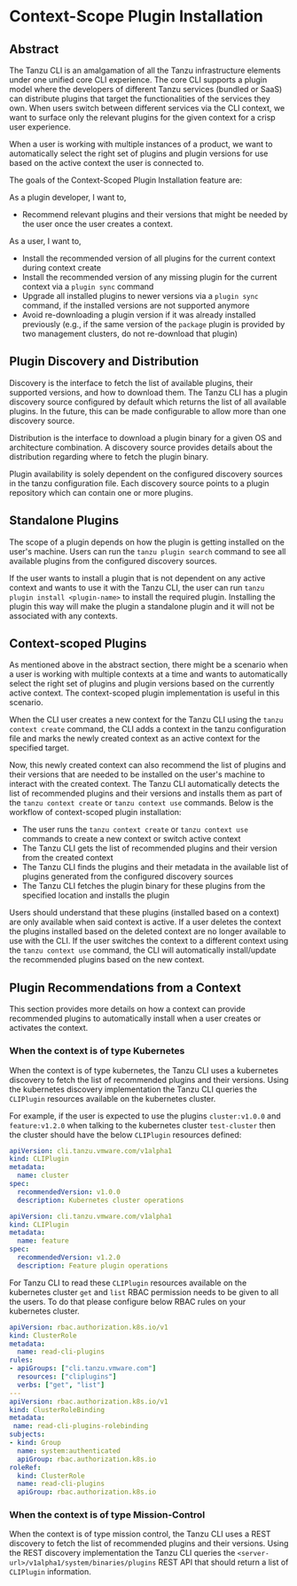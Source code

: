 # Context-Scope Plugin Installation

## Abstract

The Tanzu CLI is an amalgamation of all the Tanzu infrastructure elements under
one unified core CLI experience. The core CLI supports a plugin model where the
developers of different Tanzu services (bundled or SaaS) can distribute plugins
that target the functionalities of the services they own. When users switch between
different services via the CLI context, we want to surface only the relevant
plugins for the given context for a crisp user experience.

When a user is working with multiple instances of a product, we want to
automatically select the right set of plugins and plugin versions for use
based on the active context the user is connected to.

The goals of the Context-Scoped Plugin Installation feature are:

As a plugin developer, I want to,

- Recommend relevant plugins and their versions that might be needed by the user once the user creates a context.

As a user, I want to,

- Install the recommended version of all plugins for the current context during context create
- Install the recommended version of any missing plugin for the current context via a `plugin sync` command
- Upgrade all installed plugins to newer versions via a `plugin sync` command, if the installed versions are not supported anymore
- Avoid re-downloading a plugin version if it was already installed previously (e.g., if the same version of the `package` plugin is provided by two management clusters, do not re-download that plugin)

## Plugin Discovery and Distribution

Discovery is the interface to fetch the list of available plugins, their
supported versions, and how to download them. The Tanzu CLI has a
plugin discovery source configured by default which returns the list
of all available plugins. In the future, this can be made configurable
to allow more than one discovery source.

Distribution is the interface to download a plugin binary for a given OS
and architecture combination. A discovery source provides details about
the distribution regarding where to fetch the plugin binary.

Plugin availability is solely dependent on the configured discovery sources in the
tanzu configuration file. Each discovery source points to a plugin repository
which can contain one or more plugins.

## Standalone Plugins

The scope of a plugin depends on how the plugin is getting installed on the user's machine.
Users can run the `tanzu plugin search` command to see all available plugins from
the configured discovery sources.

If the user wants to install a plugin that is not dependent on any active context and
wants to use it with the Tanzu CLI, the user can run `tanzu plugin install <plugin-name>`
to install the required plugin. Installing the plugin this way will make the
plugin a standalone plugin and it will not be associated with any contexts.

## Context-scoped Plugins

As mentioned above in the abstract section, there might be a scenario when a user
is working with multiple contexts at a time and wants to automatically select the
right set of plugins and plugin versions based on the currently active context.
The context-scoped plugin implementation is useful in this scenario.

When the CLI user creates a new context for the Tanzu CLI using the
`tanzu context create` command, the CLI adds a context in the tanzu configuration file
and marks the newly created context as an active context for the specified target.

Now, this newly created context can also recommend the list of plugins and their versions
that are needed to be installed on the user's machine to interact with the created context.
The Tanzu CLI automatically detects the list of recommended plugins and their versions and
installs them as part of the `tanzu context create` or `tanzu context use` commands. Below
is the workflow of context-scoped plugin installation:

- The user runs the `tanzu context create` or `tanzu context use` commands to create a new context or switch active context
- The Tanzu CLI gets the list of recommended plugins and their version from the created context
- The Tanzu CLI finds the plugins and their metadata in the available list of plugins generated from the configured discovery sources
- The Tanzu CLI fetches the plugin binary for these plugins from the specified location and installs the plugin

Users should understand that these plugins (installed based on a context) are
only available when said context is active. If a user deletes the context the plugins
installed based on the deleted context are no longer available to use with the CLI.
If the user switches the context to a different context using the `tanzu context use` command,
the CLI will automatically install/update the recommended plugins based on the new context.

## Plugin Recommendations from a Context

This section provides more details on how a context can provide
recommended plugins to automatically install when a user creates or activates the context.

### When the context is of type Kubernetes

When the context is of type kubernetes, the Tanzu CLI uses a kubernetes discovery to fetch the
list of recommended plugins and their versions. Using the kubernetes discovery implementation
the Tanzu CLI queries the `CLIPlugin` resources available on the kubernetes cluster.

For example, if the user is expected to use the plugins `cluster:v1.0.0` and `feature:v1.2.0`
when talking to the kubernetes cluster `test-cluster` then the cluster should have the below
`CLIPlugin` resources defined:

```yaml
apiVersion: cli.tanzu.vmware.com/v1alpha1
kind: CLIPlugin
metadata:
  name: cluster
spec:
  recommendedVersion: v1.0.0
  description: Kubernetes cluster operations
```

```yaml
apiVersion: cli.tanzu.vmware.com/v1alpha1
kind: CLIPlugin
metadata:
  name: feature
spec:
  recommendedVersion: v1.2.0
  description: Feature plugin operations
```

For Tanzu CLI to read these `CLIPlugin` resources available on the kubernetes
cluster `get` and `list` RBAC permission needs to be given to all the users.
To do that please configure below RBAC rules on your kubernetes cluster.

```yaml
apiVersion: rbac.authorization.k8s.io/v1
kind: ClusterRole
metadata:
  name: read-cli-plugins
rules:
- apiGroups: ["cli.tanzu.vmware.com"]
  resources: ["cliplugins"]
  verbs: ["get", "list"]
---
apiVersion: rbac.authorization.k8s.io/v1
kind: ClusterRoleBinding
metadata:
 name: read-cli-plugins-rolebinding
subjects:
- kind: Group
  name: system:authenticated
  apiGroup: rbac.authorization.k8s.io
roleRef:
  kind: ClusterRole
  name: read-cli-plugins
  apiGroup: rbac.authorization.k8s.io
```

### When the context is of type Mission-Control

When the context is of type mission control, the Tanzu CLI uses a REST discovery to fetch the
list of recommended plugins and their versions. Using the REST discovery implementation
the Tanzu CLI queries the `<server-url>/v1alpha1/system/binaries/plugins` REST API that
should return a list of `CLIPlugin` information.

